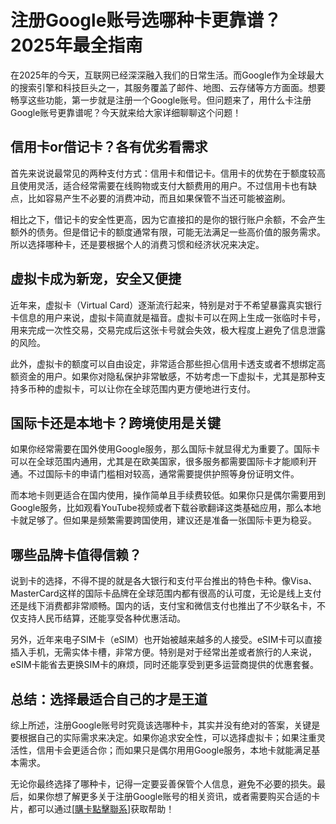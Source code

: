 # 注册Google账号选哪种卡更靠谱？2025年最全指南

在2025年的今天，互联网已经深深融入我们的日常生活。而Google作为全球最大的搜索引擎和科技巨头之一，其服务覆盖了邮件、地图、云存储等方方面面。想要畅享这些功能，第一步就是注册一个Google账号。但问题来了，用什么卡注册Google账号更靠谱呢？今天就来给大家详细聊聊这个问题！

## 信用卡or借记卡？各有优劣看需求

首先来说说最常见的两种支付方式：信用卡和借记卡。信用卡的优势在于额度较高且使用灵活，适合经常需要在线购物或支付大额费用的用户。不过信用卡也有缺点，比如容易产生不必要的消费冲动，而且如果保管不当还可能被盗刷。

相比之下，借记卡的安全性更高，因为它直接扣的是你的银行账户余额，不会产生额外的债务。但是借记卡的额度通常有限，可能无法满足一些高价值的服务需求。所以选择哪种卡，还是要根据个人的消费习惯和经济状况来决定。

## 虚拟卡成为新宠，安全又便捷

近年来，虚拟卡（Virtual Card）逐渐流行起来，特别是对于不希望暴露真实银行卡信息的用户来说，虚拟卡简直就是福音。虚拟卡可以在网上生成一张临时卡号，用来完成一次性交易，交易完成后这张卡号就会失效，极大程度上避免了信息泄露的风险。

此外，虚拟卡的额度可以自由设定，非常适合那些担心信用卡透支或者不想绑定高额资金的用户。如果你对隐私保护非常敏感，不妨考虑一下虚拟卡，尤其是那种支持多币种的虚拟卡，可以让你在全球范围内更方便地进行支付。

## 国际卡还是本地卡？跨境使用是关键

如果你经常需要在国外使用Google服务，那么国际卡就显得尤为重要了。国际卡可以在全球范围内通用，尤其是在欧美国家，很多服务都需要国际卡才能顺利开通。不过国际卡的申请门槛相对较高，通常需要提供护照等身份证明文件。

而本地卡则更适合在国内使用，操作简单且手续费较低。如果你只是偶尔需要用到Google服务，比如观看YouTube视频或者下载谷歌翻译这类基础应用，那么本地卡就足够了。但如果是频繁需要跨国使用，建议还是准备一张国际卡更为稳妥。

## 哪些品牌卡值得信赖？

说到卡的选择，不得不提的就是各大银行和支付平台推出的特色卡种。像Visa、MasterCard这样的国际卡品牌在全球范围内都有很高的认可度，无论是线上支付还是线下消费都非常顺畅。国内的话，支付宝和微信支付也推出了不少联名卡，不仅支持人民币结算，还能享受各种优惠活动。

另外，近年来电子SIM卡（eSIM）也开始被越来越多的人接受。eSIM卡可以直接插入手机，无需实体卡槽，非常方便。特别是对于经常出差或者旅行的人来说，eSIM卡能省去更换SIM卡的麻烦，同时还能享受到更多运营商提供的优惠套餐。

## 总结：选择最适合自己的才是王道

综上所述，注册Google账号时究竟该选哪种卡，其实并没有绝对的答案，关键是要根据自己的实际需求来决定。如果你追求安全性，可以选择虚拟卡；如果注重灵活性，信用卡会更适合你；而如果只是偶尔用用Google服务，本地卡就能满足基本需求。

无论你最终选择了哪种卡，记得一定要妥善保管个人信息，避免不必要的损失。最后，如果你想了解更多关于注册Google账号的相关资讯，或者需要购买合适的卡片，都可以通过[[購卡點擊聯系](https://t.me/s/esim1088)]获取帮助！